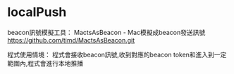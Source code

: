 # localPush

beacon訊號模擬工具：
MactsAsBeacon - Mac模擬成beacon發送訊號  
https://github.com/timd/MactsAsBeacon.git

程式使用情境：
程式會接收beacon訊號,收到對應的beacon token和進入到一定範圍內,程式會進行本地推播
